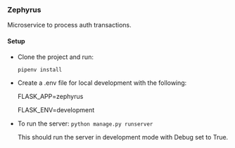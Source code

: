### Zephyrus
Microservice to process auth transactions.


#### Setup

- Clone the project and run:

  `pipenv install`

- Create a .env file for local development with the following:

  FLASK_APP=zephyrus

  FLASK_ENV=development


- To run the server:
`python manage.py runserver`

  This should run the server in development mode with Debug set to True.